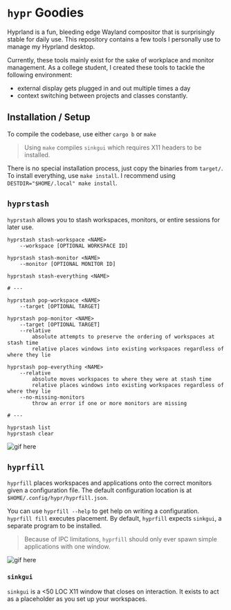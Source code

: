 # `hypr` Goodies

Hyprland is a fun, bleeding edge Wayland compositor that is surprisingly stable for daily use. 
This repository contains a few tools I personally use to manage my Hyprland desktop.

Currently, these tools mainly exist for the sake of workplace and monitor management.
As a college student, I created these tools to tackle the following environment:
- external display gets plugged in and out multiple times a day
- context switching between projects and classes constantly.

## Installation / Setup

To compile the codebase, use either `cargo b` or `make`

> Using `make` compiles `sinkgui` which requires X11 headers to be installed.

There is no special installation process, just copy the binaries from `target/`.
To install everything, use `make install`.
I recommend using `DESTDIR="$HOME/.local" make install`.

## `hyprstash`

`hyprstash` allows you to stash workspaces, monitors, or entire sessions for later use.

```
hyprstash stash-workspace <NAME>
    --workspace [OPTIONAL WORKSPACE ID]

hyprstash stash-monitor <NAME>
    --monitor [OPTIONAL MONITOR ID]

hyprstash stash-everything <NAME>

# ---

hyprstash pop-workspace <NAME>
    --target [OPTIONAL TARGET]

hyprstash pop-monitor <NAME>
    --target [OPTIONAL TARGET]
    --relative
        absolute attempts to preserve the ordering of workspaces at stash time
        relative places windows into existing workspaces regardless of where they lie 

hyprstash pop-everything <NAME>
    --relative
        absolute moves workspaces to where they were at stash time
        relative places windows into existing workspaces regardless of where they lie
    --no-missing-monitors
        throw an error if one or more monitors are missing

# ---

hyprstash list
hyprstash clear
```

![gif here](./assets/hyprstash.gif)

## `hyprfill`

`hyprfill` places workspaces and applications onto the correct monitors given a configuration file.
The default configuration location is at `$HOME/.config/hypr/hyprfill.json`.

You can use `hyprfill --help` to get help on writing a configuration.
`hyprfill fill` executes placement.
By default, `hyprfill` expects `sinkgui`, a separate program to be installed.

> Because of IPC limitations, `hyprfill` should only ever spawn simple applications with one window.

![gif here](./assets/hyprfill.gif)

### `sinkgui`

`sinkgui` is a <50 LOC X11 window that closes on interaction.
It exists to act as a placeholder as you set up your workspaces.

